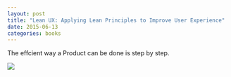 ```yaml
---
layout: post
title: "Lean UX: Applying Lean Principles to Improve User Experience"
date: 2015-06-13
categories: books
---
```


<p>The effcient way a Product can be done is step by step.</p>
<a href="http://www.amazon.com/gp/product/B0074KA0A4/ref=as_li_tl?ie=UTF8&camp=1789&creative=9325&creativeASIN=B0074KA0A4&linkCode=as2&tag=scofux-20&linkId=SOWSH4VD4AQIHEON"><img border="0" src="http://ws-na.amazon-adsystem.com/widgets/q?_encoding=UTF8&ASIN=B0074KA0A4&Format=_SL250_&ID=AsinImage&MarketPlace=US&ServiceVersion=20070822&WS=1&tag=scofux-20" ></a><img src="http://ir-na.amazon-adsystem.com/e/ir?t=scofux-20&l=as2&o=1&a=B0074KA0A4" width="1" height="1" border="0" alt="" style="border:none !important; margin:0px !important;" />
